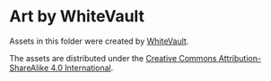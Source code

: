 # Art by WhiteVault

Assets in this folder were created by [WhiteVault](https://whitevault.tv).

The assets are distributed under the [Creative Commons Attribution-ShareAlike 4.0 International](https://creativecommons.org/licenses/by-sa/4.0/legalcode).
